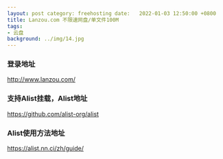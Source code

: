 ```yaml
---
layout: post category: freehosting date:   2022-01-03 12:50:00 +0800
title: Lanzou.com 不限速网盘/单文件100M
tags:
- 云盘
background: ../img/14.jpg
---
```




### 登录地址<br>
http://www.lanzou.com/

### 支持Alist挂载，Alist地址<br>
https://github.com/alist-org/alist

### Alist使用方法地址<br>
https://alist.nn.ci/zh/guide/
